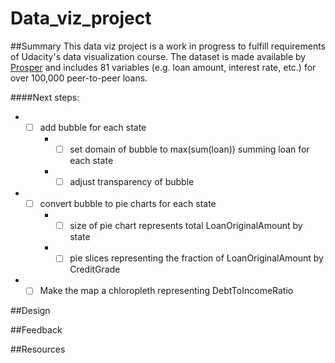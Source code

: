 # Data_viz_project
##Summary
This data viz project is a work in progress to fulfill requirements of Udacity's data visualization course.  The dataset is made available by [Prosper](https://www.prosper.com/) and includes 81 variables (e.g. loan amount, interest rate, etc.) for over 100,000 peer-to-peer loans.  

####Next steps:

* - [ ]  add bubble for each state
		* - [ ] set domain of bubble to max(sum(loan)) summing loan for each state
		* - [ ] adjust transparency of bubble
* - [ ] convert bubble to pie charts for each state 
    * - [ ] size of pie chart represents total LoanOriginalAmount by state
    * - [ ] pie slices representing the fraction of LoanOriginalAmount by CreditGrade
* - [ ] Make the map a chloropleth representing DebtToIncomeRatio

##Design

##Feedback

##Resources
